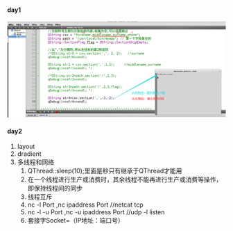 #### day1
![](2023-11-06-10-36-56.png)
#### day2
1. layout
2. dradient
3. 多线程和网络
   1. QThread::sleep(10);里面是秒只有继承于QThread才能用
   2. 在一个线程进行生产或消费时，其余线程不能再进行生产或消费等操作，即保持线程间的同步
   3. 线程互斥
   4. nc -l Port        ,nc ipaddress Port //netcat tcp
   5. nc -l -u Port  ,nc -u ipaddress Port  //udp    -l listen
   6. 套接字Socket=（IP地址：端口号）